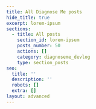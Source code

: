 ```yaml
---
title: All Diagnose Me posts
hide_title: true
excerpt: lorem-ipsum
sections:
  - title: All posts
    section_id: lorem-ipsum
    posts_number: 50
    actions: []
    category: diagnoseme_devlog
    type: section_posts
seo:
  title: ''
  description: ''
  robots: []
  extra: []
layout: advanced
---
```

